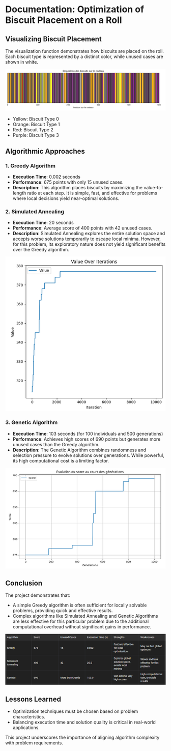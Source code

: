 # Documentation: Optimization of Biscuit Placement on a Roll

## Visualizing Biscuit Placement

The visualization function demonstrates how biscuits are placed on the roll. Each biscuit type is represented by a distinct color, while unused cases are shown in white.

![Visualization Screenshot](Capture.PNG)

- Yellow: Biscuit Type 0
- Orange: Biscuit Type 1
- Red: Biscuit Type 2
- Purple: Biscuit Type 3

## Algorithmic Approaches

### 1. Greedy Algorithm
- **Execution Time**: 0.002 seconds
- **Performance**: 675 points with only 15 unused cases.
- **Description**: This algorithm places biscuits by maximizing the value-to-length ratio at each step. It is simple, fast, and effective for problems where local decisions yield near-optimal solutions.

### 2. Simulated Annealing
- **Execution Time**: 20 seconds
- **Performance**: Average score of 400 points with 42 unused cases.
- **Description**: Simulated Annealing explores the entire solution space and accepts worse solutions temporarily to escape local minima. However, for this problem, its exploratory nature does not yield significant benefits over the Greedy algorithm.
  
![Visualization Screenshot](Capture3.PNG)


### 3. Genetic Algorithm
- **Execution Time**: 103 seconds (for 100 individuals and 500 generations)
- **Performance**: Achieves high scores of 690 points but generates more unused cases than the Greedy algorithm.
- **Description**: The Genetic Algorithm combines randomness and selection pressure to evolve solutions over generations. While powerful, its high computational cost is a limiting factor.
  
![Visualization Screenshot](Capture2.PNG)


## Conclusion
The project demonstrates that:
- A simple Greedy algorithm is often sufficient for locally solvable problems, providing quick and effective results.
- Complex algorithms like Simulated Annealing and Genetic Algorithms are less effective for this particular problem due to the additional computational overhead without significant gains in performance.

![Algorithm Comparison Screenshot](Capture1.PNG)



## Lessons Learned
- Optimization techniques must be chosen based on problem characteristics.
- Balancing execution time and solution quality is critical in real-world applications.

This project underscores the importance of aligning algorithm complexity with problem requirements.

